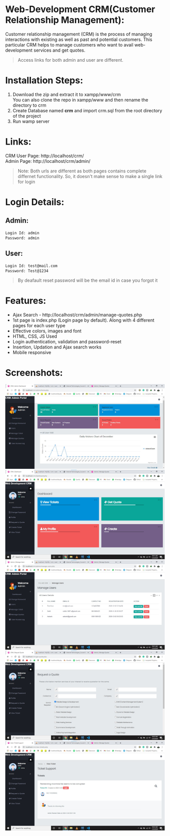 # Web-Development CRM(Customer Relationship Management):

Customer relationship management (CRM) is the process of managing interactions with existing as well as past and potential customers.
This particular CRM helps to manage customers who want to avail web-development services and get quotes.

> Access links for both admin and user are different.

# Installation Steps:

1. Download the zip and extract it to xampp/www/crm  
You can also clone the repo in xampp/www and then rename the directory to crm
2. Create Database named <b>crm</b> and import crm.sql from the root directory of the project
3. Run wamp server

# Links:

CRM User Page: http://localhost/crm/  
Admin Page: http://localhost/crm/admin/

> Note: Both urls are different as both pages contains complete differnet functionality. So, it doesn't make sense to make a single link for login

# Login Details:

## Admin:

```
Login Id: admin
Password: admin
```

## User:

```
Login Id: test@mail.com
Password: Test@1234
```

> By deafault reset password will be the email id in case you forgot it

# Features:

- Ajax Search - http://localhost/crm/admin/manage-quotes.php
- 1st page is index.php (Login page by default). Along with 4 different pages for each user type
- Effective colors, images and font
- HTML, CSS, JS Used
- Login authentication, validation and password-reset
- Insertion, Updation and Ajax search works
- Mobile responsive

# Screenshots:

![Admin dasboard](./screenshots/admin.jpg)
![Dasboard](/screenshots/dashboard.jpg)
![Manage Users](/screenshots/users.jpg)
![Request Ticket](/screenshots/request.jpg)
![View Tickets](/screenshots/view.jpg)

